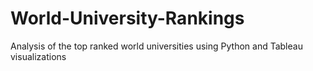 # World-University-Rankings
Analysis of the top ranked world universities using Python and Tableau visualizations
